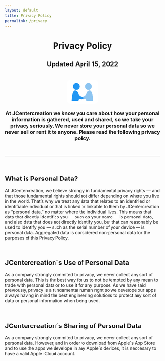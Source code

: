 ```yaml
---
layout: default
title: Privacy Policy
permalink: /privacy
---
```

<h1 style="text-align: center">Privacy Policy</h1>
<h2 style="text-align: center">Updated April 15, 2022</h2>
<h1><img style="display: block; margin-left: auto; margin-right: auto; width: 20%; border-radius: 10px" src="/assets/img/PrivacyPolicyImage.svg"></h1>
<h3 style="text-align: center">At JCentercreation we know you care about how your personal information is gathered, used and shared, so we take your privacy seriously. We never store your personal data so we never sell or rent it to anyone. Please read the following privacy policy.</h3>
<br>
<hr>
<br>
<h2 style="text-align: left">What is Personal Data?</h2>
<p style="text-align: left">At JCentercreation, we believe strongly in fundamental privacy rights — and that those fundamental rights should not differ depending on where you live in the world. That’s why we treat any data that relates to an identified or identifiable individual or that is linked or linkable to them by JCentercreation as “personal data,” no matter where the individual lives. This means that data that directly identifies you — such as your name — is personal data, and also data that does not directly identify you, but that can reasonably be used to identify you — such as the serial number of your device — is personal data. Aggregated data is considered non‑personal data for the purposes of this Privacy Policy.</p>
<br>
<h2 style="text-align: left">JCentercreation´s Use of Personal Data</h2>
<p style="text-align: left">As a company strongly commited to privacy, we never collect any sort of personal data. This is the best way for us to not be tempted by any mean to trade with personal data or to use it for any purpose. As we have said previously, privacy is a fundamental human right so we develope our apps always having in mind the best engineering solutions to protect any sort of data or personal information when being used.</p>
<br>
<h2 style="text-align: left">JCentercreation´s Sharing of Personal Data</h2>
<p style="text-align: left">As a company strongly commited to privacy, we never collect any sort of personal data. However, and in order to download from Apple´s App Store and to use the apps we develope in any Apple´s devices, it is neccesary to have a valid Apple iCloud account.</p>

<!--
  <table style="width: 100%; horizontal-align: left; margin: 0px 0px">
    <tr>
      <td style="border-style: hidden; width: 33%; text-align: left; vertical-align: top; padding: 0px">
        <img style="display: block; margin-left: auto; margin-right: auto; height: 250px; width: 100%; object-fit: contain" src="../assets/img/galileo.PNG">
      </td>
      <td style="border-style: hidden; width: 33%; text-align: left; vertical-align: top; padding: 0px">
        <img style="display: block; margin-left: auto; margin-right: auto; height: 250px; width: 100%; object-fit: contain" src="../assets/img/granitos.PNG">
      </td>
      <td style="border-style: hidden; width: 33%; text-align: left; vertical-align: top; padding: 0px">
        <img style="display: block; margin-left: auto; margin-right: auto; height: 250px; width: 100%; object-fit: contain" src="../assets/img/campus.PNG">
      </td>
    </tr>
  </table>

  <table style="width: 100%; horizontal-align: center; margin-left: auto; margin-right: auto">
  <tr>
    <td style="border-style: hidden; width: 100%; vertical-align: center; horizontal-align: center">
      <header style="background-color: #F8FAFC; border-radius: 20px; padding: 10px; box-shadow: 0px 0px 10px grey">
        <script charset="utf-8" type="text/javascript" src="//js-eu1.hsforms.net/forms/shell.js"></script><script>hbspt.forms.create({region: "eu1",portalId: "24911257",formId: "07fe559d-ca81-41ad-b091-f3d32cd5bd93"});</script>
      </header>
    </td>
    </tr>
</table>
-->


